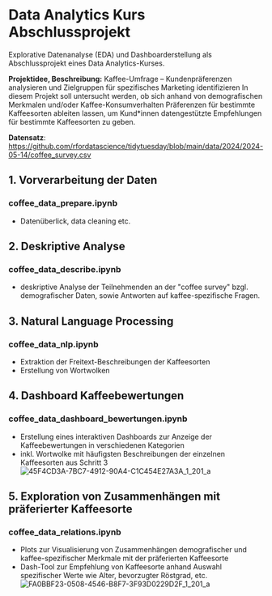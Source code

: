 # Data Analytics Kurs Abschlussprojekt

Explorative Datenanalyse (EDA) und Dashboarderstellung als Abschlussprojekt eines Data Analytics-Kurses. 

**Projektidee, Beschreibung:** Kaffee-Umfrage – Kundenpräferenzen analysieren und Zielgruppen für spezifisches Marketing identifizieren
In diesem Projekt soll untersucht werden, ob sich anhand von demografischen Merkmalen und/oder Kaffee-Konsumverhalten Präferenzen für bestimmte Kaffeesorten ableiten lassen, um Kund*innen datengestützte Empfehlungen
für bestimmte Kaffeesorten zu geben.

**Datensatz**: https://github.com/rfordatascience/tidytuesday/blob/main/data/2024/2024-05-14/coffee_survey.csv

## 1. Vorverarbeitung der Daten
### coffee_data_prepare.ipynb
- Datenüberlick, data cleaning etc. 

## 2. Deskriptive Analyse
### coffee_data_describe.ipynb
- deskriptive Analyse der Teilnehmenden an der "coffee survey" bzgl. demografischer Daten, sowie Antworten auf kaffee-spezifische Fragen.

## 3. Natural Language Processing
### coffee_data_nlp.ipynb
- Extraktion der Freitext-Beschreibungen der Kaffeesorten
- Erstellung von Wortwolken

## 4. Dashboard Kaffeebewertungen
### coffee_data_dashboard_bewertungen.ipynb
- Erstellung eines interaktiven Dashboards zur Anzeige der Kaffeebewertungen in verschiedenen Kategorien
- inkl. Wortwolke mit häufigsten Beschreibungen der einzelnen Kaffeesorten aus Schritt 3
![45F4CD3A-7BC7-4912-90A4-C1C454E27A3A_1_201_a](https://github.com/user-attachments/assets/8716690b-be26-4c43-a443-cf65e1bf86b8)

## 5. Exploration von Zusammenhängen mit präferierter Kaffeesorte
### coffee_data_relations.ipynb
- Plots zur Visualisierung von Zusammenhängen demografischer und kaffee-spezifischer Merkmale mit der präferierten Kaffeesorte
- Dash-Tool zur Empfehlung von Kaffeesorte anhand Auswahl spezifischer Werte wie Alter, bevorzugter Röstgrad, etc.
![FA0BBF23-0508-4546-B8F7-3F93D0229D2F_1_201_a](https://github.com/user-attachments/assets/f2774aa8-a77c-42e9-b821-fd5d6f893933)

